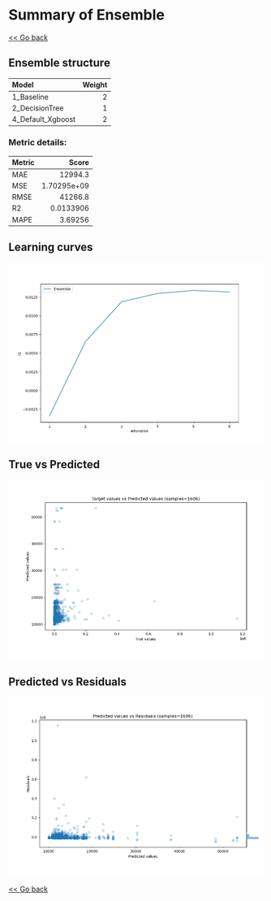 # Summary of Ensemble

[<< Go back](../README.md)


## Ensemble structure
| Model             |   Weight |
|:------------------|---------:|
| 1_Baseline        |        2 |
| 2_DecisionTree    |        1 |
| 4_Default_Xgboost |        2 |

### Metric details:
| Metric   |           Score |
|:---------|----------------:|
| MAE      | 12994.3         |
| MSE      |     1.70295e+09 |
| RMSE     | 41266.8         |
| R2       |     0.0133906   |
| MAPE     |     3.69256     |



## Learning curves
![Learning curves](learning_curves.png)
## True vs Predicted

![True vs Predicted](true_vs_predicted.png)


## Predicted vs Residuals

![Predicted vs Residuals](predicted_vs_residuals.png)



[<< Go back](../README.md)
